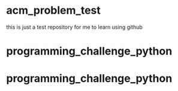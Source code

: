 # acm_problem_test
this is just a test repository for me to learn using github 
# programming_challenge_python
# programming_challenge_python
